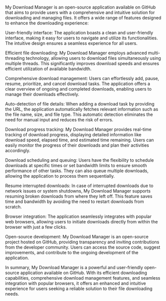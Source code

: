 My Download Manager is an open-source application available on GitHub that aims to provide users with a comprehensive and intuitive solution for downloading and managing files. It offers a wide range of features designed to enhance the downloading experience:

User-friendly interface: The application boasts a clean and user-friendly interface, making it easy for users to navigate and utilize its functionalities. The intuitive design ensures a seamless experience for all users.

Efficient file downloading: My Download Manager employs advanced multi-threading technology, allowing users to download files simultaneously using multiple threads. This significantly improves download speeds and ensures efficient utilization of available bandwidth.

Comprehensive download management: Users can effortlessly add, pause, resume, prioritize, and cancel download tasks. The application offers a clear overview of ongoing and completed downloads, enabling users to manage their downloads effectively.

Auto-detection of file details: When adding a download task by providing the URL, the application automatically fetches relevant information such as the file name, size, and file type. This automatic detection eliminates the need for manual input and reduces the risk of errors.

Download progress tracking: My Download Manager provides real-time tracking of download progress, displaying detailed information like download speed, elapsed time, and estimated time remaining. Users can easily monitor the progress of their downloads and plan their activities accordingly.

Download scheduling and queuing: Users have the flexibility to schedule downloads at specific times or set bandwidth limits to ensure smooth performance of other tasks. They can also queue multiple downloads, allowing the application to process them sequentially.

Resume interrupted downloads: In case of interrupted downloads due to network issues or system shutdowns, My Download Manager supports resuming broken downloads from where they left off. This feature saves time and bandwidth by avoiding the need to restart downloads from scratch.

Browser integration: The application seamlessly integrates with popular web browsers, allowing users to initiate downloads directly from within the browser with just a few clicks.

Open-source development: My Download Manager is an open-source project hosted on GitHub, providing transparency and inviting contributions from the developer community. Users can access the source code, suggest improvements, and contribute to the ongoing development of the application.

In summary, My Download Manager is a powerful and user-friendly open-source application available on GitHub. With its efficient downloading capabilities, comprehensive download management features, and seamless integration with popular browsers, it offers an enhanced and intuitive experience for users seeking a reliable solution to their file downloading needs.